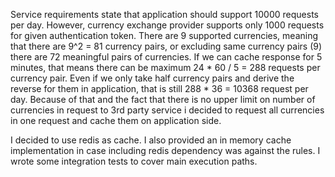 Service requirements state that application should support 10000 requests per day.
However, currency exchange provider supports only 1000 requests for given authentication token.
There are 9 supported currencies, meaning that there are 9^2 = 81 currency pairs, or excluding
same currency pairs (9) there are 72 meaningful pairs of currencies.
If we can cache response for 5 minutes, that means there can be maximum
24 * 60 / 5 = 288 requests per currency pair. Even if we only take half currency pairs and
derive the reverse for them in application, that is still 288 * 36 = 10368 request per day.
Because of that and the fact that there is no upper limit on number of currencies in request to 
3rd party service i decided to request all currencies in one request and cache them on application side.

I decided to use redis as cache.
I also provided an in memory cache implementation in case including redis dependency was against the rules.
I wrote some integration tests to cover main execution paths.